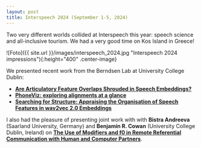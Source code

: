 ```yaml
---
layout: post
title: Interspeech 2024 (September 1-5, 2024)
---
```


Two very different worlds collided at Interspeech this year: speech science and all-inclusive tourism.
We had a very good time on Kos Island in Greece!

![Foto]({{ site.url }}/images/interspeech_2024.jpg "Interspeech 2024 impressions"){:height="400" .center-image}

We presented recent work from the Berndsen Lab at University College Dublin:
<ul>
  <li><strong><a href="https://www.isca-archive.org/interspeech_2024/shams24_interspeech.pdf" target="_blank" rel="noopener">Are Articulatory Feature Overlaps Shrouded in Speech Embeddings?</a></strong></li>
  <li><strong><a href="https://www.isca-archive.org/interspeech_2024/masson24_interspeech.pdf" target="_blank" rel="noopener">PhoneViz: exploring alignments at a glance</a></strong></li> 
  <li><strong><a href="https://www.isca-archive.org/interspeech_2024/english24_interspeech.pdf" target="_blank" rel="noopener">Searching for Structure: Appraising the Organisation of Speech Features in wav2vec 2.0 Embeddings</a></strong></li> 
</ul>

I also had the pleasure of presenting joint work with with <strong>Bistra Andreeva</strong> (Saarland University, Germany) and <strong>Benjamin R. Cowan</strong> (University College Dublin, Ireland)
on <strong><a href="https://www.isca-archive.org/interspeech_2024/gessinger24_interspeech.pdf" target="_blank" rel="noopener">The Use of Modifiers and f0 in Remote Referential Communication with Human and Computer Partners</a></strong>.
